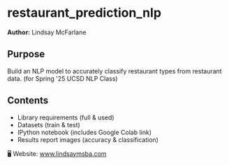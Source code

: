 # restaurant_prediction_nlp

**Author:** Lindsay McFarlane

## Purpose
Build an NLP model to accurately classify restaurant types from restaurant data.  (for Spring '25 UCSD NLP Class)

## Contents
- Library requirements (full & used)  
- Datasets (train & test)  
- IPython notebook (includes Google Colab link)  
- Results report images (accuracy & classification)

🖥️ Website: www.lindsaymsba.com

